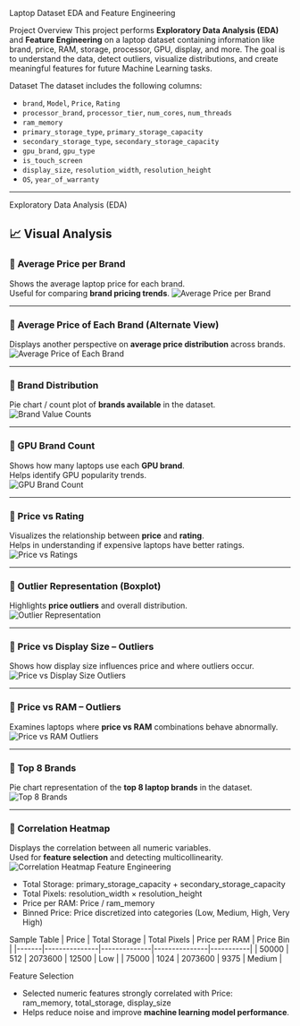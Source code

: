 Laptop Dataset EDA and Feature Engineering

Project Overview
This project performs **Exploratory Data Analysis (EDA)** and **Feature Engineering** on a laptop dataset containing information like brand, price, RAM, storage, processor, GPU, display, and more. The goal is to understand the data, detect outliers, visualize distributions, and create meaningful features for future Machine Learning tasks.

Dataset
The dataset includes the following columns:
- `brand`, `Model`, `Price`, `Rating`
- `processor_brand`, `processor_tier`, `num_cores`, `num_threads`
- `ram_memory`
- `primary_storage_type`, `primary_storage_capacity`
- `secondary_storage_type`, `secondary_storage_capacity`
- `gpu_brand`, `gpu_type`
- `is_touch_screen`
- `display_size`, `resolution_width`, `resolution_height`
- `OS`, `year_of_warranty`

---

Exploratory Data Analysis (EDA)

## 📈 Visual Analysis

### 🔹 Average Price per Brand
Shows the average laptop price for each brand.  
Useful for comparing **brand pricing trends**.
![Average Price per Brand](images/avg_price_per_brand.png)

---

### 🔹 Average Price of Each Brand (Alternate View)
Displays another perspective on **average price distribution** across brands.  
![Average Price of Each Brand](images/avg_price_of_each_brand.png)

---

### 🔹 Brand Distribution
Pie chart / count plot of **brands available** in the dataset.  
![Brand Value Counts](images/brand_valuecounts.png)

---

### 🔹 GPU Brand Count
Shows how many laptops use each **GPU brand**.  
Helps identify GPU popularity trends.  
![GPU Brand Count](images/gpu_brand_count.png)

---

### 🔹 Price vs Rating
Visualizes the relationship between **price** and **rating**.  
Helps in understanding if expensive laptops have better ratings.  
![Price vs Ratings](images/prices_ratings.png)

---

### 🔹 Outlier Representation (Boxplot)
Highlights **price outliers** and overall distribution.  
![Outlier Representation](images/outliers_representation.png)

---

### 🔹 Price vs Display Size – Outliers
Shows how display size influences price and where outliers occur.  
![Price vs Display Size Outliers](images/prices_displaysize_outliers.png)

---

### 🔹 Price vs RAM – Outliers
Examines laptops where **price vs RAM** combinations behave abnormally.  
![Price vs RAM Outliers](images/prices_ram_outliers.png)

---

### 🔹 Top 8 Brands
Pie chart representation of the **top 8 laptop brands** in the dataset.  
![Top 8 Brands](images/top_8_brands.png)

---

### 🔹 Correlation Heatmap
Displays the correlation between all numeric variables.  
Used for **feature selection** and detecting multicollinearity.  
![Correlation Heatmap](images/correlation.png)
Feature Engineering

- Total Storage: primary_storage_capacity + secondary_storage_capacity  
- Total Pixels: resolution_width × resolution_height
- Price per RAM: Price / ram_memory  
- Binned Price: Price discretized into categories (Low, Medium, High, Very High)

Sample Table
| Price | Total Storage | Total Pixels | Price per RAM | Price Bin |
|-------|---------------|--------------|---------------|-----------|
| 50000 | 512           | 2073600      | 12500         | Low       |
| 75000 | 1024          | 2073600      | 9375          | Medium    |


Feature Selection

- Selected numeric features strongly correlated with Price:  
    ram_memory, total_storage, display_size 
- Helps reduce noise and improve **machine learning model performance**.
